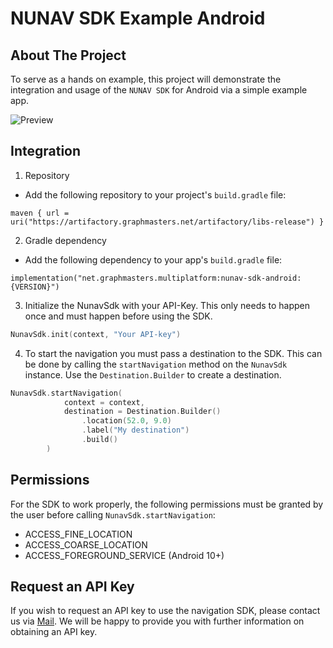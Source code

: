 # NUNAV SDK Example Android

## About The Project

To serve as a hands on example, this project will demonstrate the integration and usage of the `NUNAV SDK` for Android
via a simple example app.

![Preview](docs/navigation.gif)

## Integration

1. Repository
* Add the following repository to your project's `build.gradle` file:

```
maven { url = uri("https://artifactory.graphmasters.net/artifactory/libs-release") }
```

2. Gradle dependency
* Add the following dependency to your app's `build.gradle` file:

```
implementation("net.graphmasters.multiplatform:nunav-sdk-android:{VERSION}")
```

3. Initialize the NunavSdk with your API-Key. This only needs to happen once and must happen before using the SDK.

```kotlin
NunavSdk.init(context, "Your API-key")
```

4. To start the navigation you must pass a destination to the SDK. This can be done by calling the `startNavigation`
   method on the `NunavSdk` instance. Use the `Destination.Builder` to create a destination.

```kotlin
NunavSdk.startNavigation(
            context = context,
            destination = Destination.Builder()
                .location(52.0, 9.0)
                .label("My destination")
                .build()
        )
```

## Permissions

For the SDK to work properly, the following permissions must be granted by the user before
calling `NunavSdk.startNavigation`:

* ACCESS_FINE_LOCATION
* ACCESS_COARSE_LOCATION
* ACCESS_FOREGROUND_SERVICE (Android 10+)

## Request an API Key

If you wish to request an API key to use the navigation SDK, please contact us via [Mail](mailto:support@graphmasters.net). We will be happy to provide you with further information on obtaining an API key.

